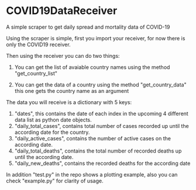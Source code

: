 # COVID19DataReceiver
A simple scraper to get daily spread and mortality data of COVID-19

Using the scraper is simple, first you import your receiver, 
for now there is only the COVID19 receiver.

Then using the receiver you can do two things:
1. You can get the list of avaiable country names using the method
   "get_country_list"

2. You can get the data of a country using the method
   "get_country_data" this one gets the country name as an argument


The data you will receive is a dictionary with 5 keys:
1. "dates", this contains the date of each index in the upcoming 4 different
    data list as python date objects.
2. "daily_total_cases", contains total number of cases recorded up until the
    according date for the country.
3. "daily_active_cases", contains the number of active cases on
    the according date.
4. "daily_total_deaths", contains the total number of recorded deaths
    up until the according date.
5.  "daily_new_deaths", contains the recorded deaths for the according date

In addition "test.py" in the repo shows a plotting example, also you can
check "example.py" for clarity of usage.
